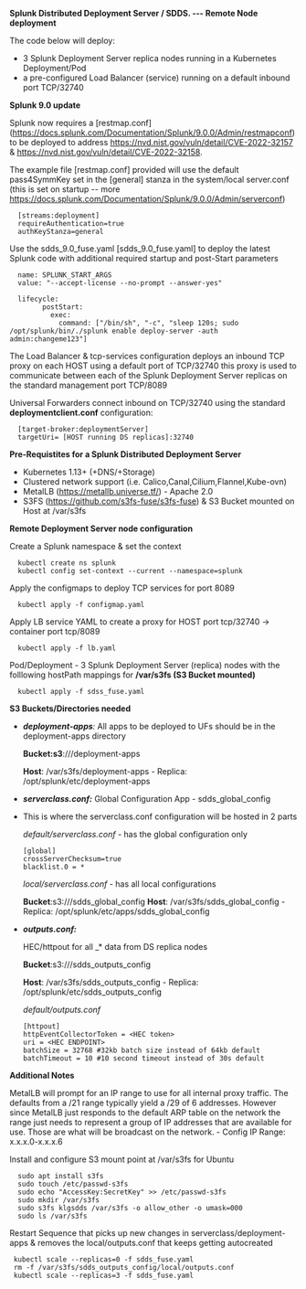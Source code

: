 **Splunk Distributed Deployment Server / SDDS. --- Remote Node deployment**

The code below will deploy:
* 3 Splunk Deployment Server replica nodes running in a Kubernetes Deployment/Pod
* a pre-configured Load Balancer (service) running on a default inbound port TCP/32740

**Splunk 9.0 update** 

Splunk now requires a [restmap.conf] (https://docs.splunk.com/Documentation/Splunk/9.0.0/Admin/restmapconf) to be deployed to address https://nvd.nist.gov/vuln/detail/CVE-2022-32157 & https://nvd.nist.gov/vuln/detail/CVE-2022-32158. 

The example file [restmap.conf] provided will use the default pass4SymmKey set in the [general] stanza in the system/local server.conf (this is set on startup -- more https://docs.splunk.com/Documentation/Splunk/9.0.0/Admin/serverconf) 

      [streams:deployment]
      requireAuthentication=true
      authKeyStanza=general

Use the sdds_9.0_fuse.yaml [sdds_9.0_fuse.yaml] to deploy the latest Splunk code with additional required startup and post-Start parameters

      name: SPLUNK_START_ARGS
      value: "--accept-license --no-prompt --answer-yes"
      
      lifecycle:
            postStart:
              exec:
                command: ["/bin/sh", "-c", "sleep 120s; sudo /opt/splunk/bin/./splunk enable deploy-server -auth admin:changeme123"]
                
                
The Load Balancer & tcp-services configuration deploys an inbound TCP proxy on each HOST using a default port of TCP/32740
this proxy is used to communicate between each of the Splunk Deployment Server replicas on the standard management port TCP/8089

Universal Forwarders connect inbound on TCP/32740 using the standard **deploymentclient.conf** configuration:

      [target-broker:deploymentServer]
      targetUri= [HOST running DS replicas]:32740

**Pre-Requistites for a Splunk Distributed Deployment Server**

* Kubernetes 1.13+ (+DNS/+Storage)
* Clustered network support (i.e. Calico,Canal,Cilium,Flannel,Kube-ovn)
* MetalLB (https://metallb.universe.tf/) - Apache 2.0
* S3FS (https://github.com/s3fs-fuse/s3fs-fuse) & S3 Bucket mounted on Host at /var/s3fs

**Remote Deployment Server node configuration**

Create a Splunk namespace & set the context

      kubectl create ns splunk
      kubectl config set-context --current --namespace=splunk

Apply the configmaps to deploy TCP services for port 8089

      kubectl apply -f configmap.yaml

Apply LB service YAML to create a proxy for HOST port tcp/32740 -> container port tcp/8089  

      kubectl apply -f lb.yaml

Pod/Deployment - 3 Splunk Deployment Server (replica) nodes with the folllowing hostPath mappings for **/var/s3fs (S3 Bucket mounted)**

      kubectl apply -f sdss_fuse.yaml

**S3 Buckets/Directories needed**

* _**deployment-apps**:_
   All apps to be deployed to UFs should be in the deployment-apps directory
  
   **Bucket:s3**://<S3-BUCKET>/deployment-apps
  
   **Host**: /var/s3fs/deployment-apps - Replica: /opt/splunk/etc/deployment-apps

*  _**serverclass.conf:**_ Global Configuration App - sdds_global_config
  
* This is where the serverclass.conf configuration will be hosted in 2 parts
  
     _default/serverclass.conf_ - has the global configuration only  
  
      [global]
      crossServerChecksum=true
      blacklist.0 = *
     
     _local/serverclass.conf_ - has all local configurations  
  
     **Bucket**:s3://<S3-BUCKET>/sdds_global_config
     **Host**: /var/s3fs/sdds_global_config - Replica: /opt/splunk/etc/apps/sdds_global_config

* _**outputs.conf:**_
  
  HEC/httpout for all _* data from DS replica nodes
  
  **Bucket**:s3://<S3-BUCKET>/sdds_outputs_config
  
  **Host**: /var/s3fs/sdds_outputs_config - Replica: /opt/splunk/etc/sdds_outputs_config
  
  _default/outputs.conf_
  
      [httpout]
      httpEventCollectorToken = <HEC token>
      uri = <HEC ENDPOINT>
      batchSize = 32768 #32kb batch size instead of 64kb default
      batchTimeout = 10 #10 second timeout instead of 30s default
 
      
**Additional Notes**
      
MetalLB will prompt for an IP range to use for all internal proxy traffic. The defaults from a /21 range typically yield a /29 of 6 addresses. However since MetalLB just responds to the default ARP table on the network the range just needs to represent a group of IP addresses that are available for use. Those are what will be broadcast on the network.
      - Config IP Range: x.x.x.0-x.x.x.6

Install and configure S3 mount point at /var/s3fs for Ubuntu
      
      sudo apt install s3fs
      sudo touch /etc/passwd-s3fs
      sudo echo "AccessKey:SecretKey" >> /etc/passwd-s3fs
      sudo mkdir /var/s3fs
      sudo s3fs klgsdds /var/s3fs -o allow_other -o umask=000
      sudo ls /var/s3fs
      
Restart Sequence that picks up new changes in serverclass/deployment-apps & removes the local/outputs.conf that keeps getting autocreated
      
     kubectl scale --replicas=0 -f sdds_fuse.yaml
     rm -f /var/s3fs/sdds_outputs_config/local/outputs.conf
     kubectl scale --replicas=3 -f sdds_fuse.yaml
